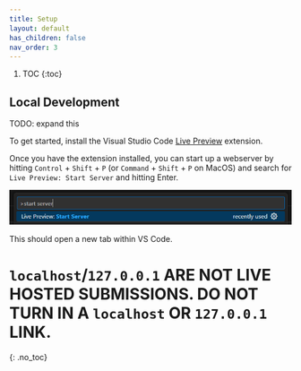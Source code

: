 ```yaml
---
title: Setup
layout: default
has_children: false
nav_order: 3
---
```


1. TOC
{:toc}

## Local Development

TODO: expand this 

To get started, install the Visual Studio Code [Live Preview](https://marketplace.visualstudio.com/items?itemName=ms-vscode.live-server) extension. 

Once you have the extension installed, you can start up a webserver by hitting `Control` + `Shift` + `P` (or `Command` + `Shift` + `P` on MacOS) and search for `Live Preview: Start Server` and hitting Enter.  

![alt text](startserver.png)

This should open a new tab within VS Code. 

# `localhost`/`127.0.0.1` ARE NOT LIVE HOSTED SUBMISSIONS. DO NOT TURN IN A `localhost` OR `127.0.0.1` LINK.
{: .no_toc}


